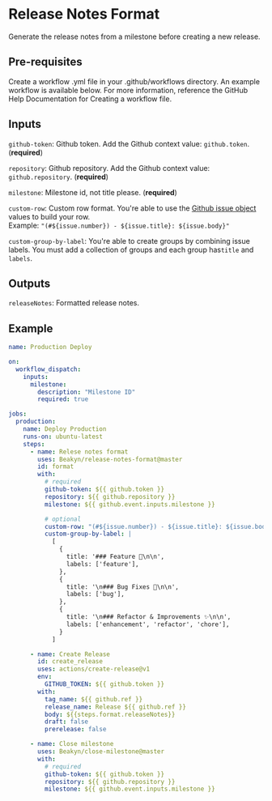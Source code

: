 # Release Notes Format

Generate the release notes from a milestone before creating a new release.

## Pre-requisites

Create a workflow .yml file in your .github/workflows directory. An example workflow is available below. For more information, reference the GitHub Help Documentation for Creating a workflow file.

## Inputs

`github-token`: Github token. Add the Github context value: `github.token`. (**required**)

`repository`: Github repository. Add the Github context value: `github.repository`. (**required**)

`milestone`: Milestone id, not title please. (**required**)

`custom-row`: Custom row format. You're able to use the [Github issue object](https://docs.github.com/en/free-pro-team@latest/rest/reference/issues#get-an-issue) values ​​to build your row.\
Example: `"(#${issue.number}) - ${issue.title}: ${issue.body}"`

`custom-group-by-label`: You're able to create groups by combining issue labels. You must add a collection of groups and each group has`title` and `labels`.

## Outputs

`releaseNotes`: Formatted release notes.

## Example

```yaml
name: Production Deploy

on:
  workflow_dispatch:
    inputs:
      milestone:
        description: "Milestone ID"
        required: true

jobs:
  production:
    name: Deploy Production
    runs-on: ubuntu-latest
    steps:
      - name: Relese notes format
        uses: Beakyn/release-notes-format@master
        id: format
        with:
          # required
          github-token: ${{ github.token }}
          repository: ${{ github.repository }}
          milestone: ${{ github.event.inputs.milestone }}

          # optional
          custom-row: "(#${issue.number}) - ${issue.title}: ${issue.body}"
          custom-group-by-label: |
            [
              {
                title: '### Feature 🎉\n\n',
                labels: ['feature'],
              },
              {
                title: '\n### Bug Fixes 🐛\n\n',
                labels: ['bug'],
              },
              {
                title: '\n### Refactor & Improvements ✨\n\n',
                labels: ['enhancement', 'refactor', 'chore'],
              }
            ]

      - name: Create Release
        id: create_release
        uses: actions/create-release@v1
        env:
          GITHUB_TOKEN: ${{ github.token }}
        with:
          tag_name: ${{ github.ref }}
          release_name: Release ${{ github.ref }}
          body: ${{steps.format.releaseNotes}}
          draft: false
          prerelease: false

      - name: Close milestone
        uses: Beakyn/close-milestone@master
        with:
          # required
          github-token: ${{ github.token }}
          repository: ${{ github.repository }}
          milestone: ${{ github.event.inputs.milestone }}
```
